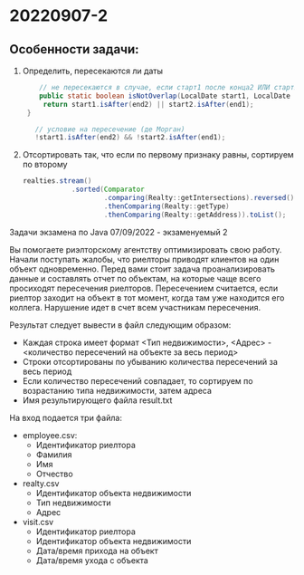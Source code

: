 # 20220907-2
## Особенности задачи:

1. Определить, пересекаются ли даты

   ```java
       // не пересекаются в случае, если старт1 после конца2 ИЛИ старт2 после конца1
       public static boolean isNotOverlap(LocalDate start1, LocalDate end1, LocalDate start2, LocalDate end2) {
        return start1.isAfter(end2) || start2.isAfter(end1);
    }

      // условие на пересечение (де Морган)
      !start1.isAfter(end2) && !start2.isAfter(end1);
   ```

 2. Отсортировать так, что если по первому признаку равны, сортируем по второму
    ```java
    realties.stream()
                .sorted(Comparator
                        .comparing(Realty::getIntersections).reversed()
                        .thenComparing(Realty::getType)
                        .thenComparing(Realty::getAddress)).toList();
    ```
Задачи экзамена по Java 07/09/2022 - экзаменуемый 2

Вы помогаете риэлторскому агентству оптимизировать свою работу.
Начали поступать жалобы, что риелторы приводят клиентов на один объект одновременно.
Перед вами стоит задача проанализировать данные и составлять отчет по объектам, на которые чаще всего просиходят пересечения риелторов. Пересечением считается, если риелтор заходит на объект в тот момент, когда там уже находится его коллега. Нарушение идет в счет всем участникам пересечения.
 
Результат следует вывести в файл следующим образом:
   - Каждая строка имеет формат <Тип недвижимости>, <Адрес> - <количество пересечений на объекте за весь период>
   - Строки отсортированы по убыванию количества пересечений за весь период
   - Если количество пересечений совпадает, то сортируем по возрастанию типа недвижимости, затем адреса
   - Имя результирующего файла result.txt
 
На вход подается три файла:
   - employee.csv:
       - Идентификатор риелтора
       - Фамилия
       - Имя
       - Отчество
   - realty.csv
       - Идентификатор объекта недвижимости
       - Тип недвижимости
       - Адрес
   - visit.csv
       - Идентификатор риелтора
       - Идентификатор объекта недвижимости
       - Дата/время прихода на объект
       - Дата/время ухода с объекта
       
